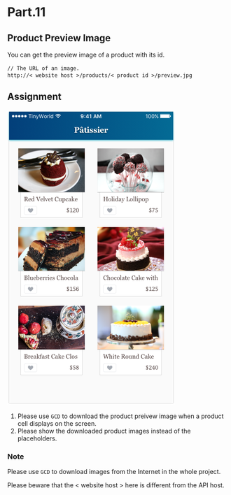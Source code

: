 # Part.11

## Product Preview Image

You can get the preview image of a product with its id.

```
// The URL of an image.
http://< website host >/products/< product id >/preview.jpg
```

## Assignment

![Controller/Product List/Normal/Products Without Tab Bar](../../../resources/images/controller/product-list/normal/products-without-tab-bar.png)

1. Please use `GCD` to download the product preivew image when a product cell displays on the screen.
2. Please show the downloaded product images instead of the placeholders.

### Note

Please use `GCD` to download images from the Internet in the whole project.

Please beware that the < website host > here is different from the API host.